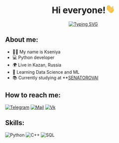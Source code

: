 <h1 align="center"> Hi everyone!<img src="https://raw.githubusercontent.com/appinha/appinha/main/img/Hi.gif" width="30px"></h1>

<!-- ### Thanks for visiting! 😄 -->
<div align="center">
  
[![Typing SVG](https://readme-typing-svg.herokuapp.com?color=%164B63FF&lines=Thanks+for+visiting+my+page!+😄)](https://git.io/typing-svg)

</div>

## About me:
- 👨‍💻 My name is Kseniya
- 💻 Python developer
- 🌍 Live in Kazan, Russia
- 🧠 Learning Data Science and ML
- 📚 Currently studying at **[SENATOROVAI](https://github.com/SENATOROVAI)

## How to reach me:
[![Telegram](https://img.shields.io/badge/-Telegram-red?color=white&logo=telegram&logoColor=blue)](https://t.me/iceberg_arlette)
[![Mail](https://img.shields.io/badge/Mail-%D14836.svg?color=red&logo=gmail&logoColor=white)](mailto:trofimova.kv93@gmail.com)
[![Vk](https://img.shields.io/badge/-Vkontakte-blue?style=flat&logo=vk&logoColor=white)](https://vk.com/ksutrofimova)

## Skills:
![Python](https://img.shields.io/badge/-Python-000?&logo=Python)
![C++](https://img.shields.io/badge/-C++-000?&logo=c%2b%2b&logoColor=00599C)
![SQL](https://img.shields.io/badge/-SQL-000?&logo=PostgreSQL)

